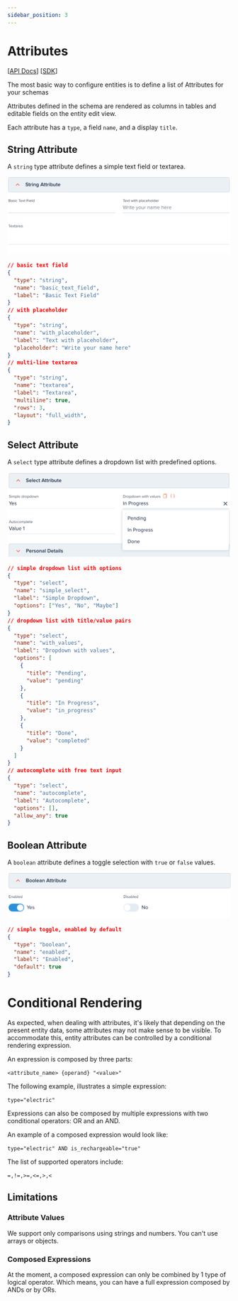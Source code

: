 ```yaml
---
sidebar_position: 3
---
```


# Attributes

[[API Docs](/api/entity/#tag/Schemas)]
[[SDK](https://www.npmjs.com/package/@epilot/entity-client)]

The most basic way to configure entities is to define a list of Attributes for your schemas

Attributes defined in the schema are rendered as columns in tables and editable fields on the entity edit view.

Each attribute has a `type`, a field `name`, and a display `title`.

## String Attribute

A `string` type attribute defines a simple text field or textarea.

![String Attribute](/img/attribute-string.png)

```json
// basic text field
{
  "type": "string",
  "name": "basic_text_field",
  "label": "Basic Text Field"
}
// with placeholder
{
  "type": "string",
  "name": "with_placeholder",
  "label": "Text with placeholder",
  "placeholder": "Write your name here"
}
// multi-line textarea
{
  "type": "string",
  "name": "textarea",
  "label": "Textarea",
  "multiline": true,
  "rows": 3,
  "layout": "full_width",
}
```

## Select Attribute

A `select` type attribute defines a dropdown list with predefined options.

![Select Attribute](/img/attribute-select.png)

```json
// simple dropdown list with options
{
  "type": "select",
  "name": "simple_select",
  "label": "Simple Dropdown",
  "options": ["Yes", "No", "Maybe"]
}
// dropdown list with title/value pairs
{
  "type": "select",
  "name": "with_values",
  "label": "Dropdown with values",
  "options": [
    {
      "title": "Pending",
      "value": "pending"
    },
    {
      "title": "In Progress",
      "value": "in_progress"
    },
    {
      "title": "Done",
      "value": "completed"
    }
  ]
}
// autocomplete with free text input
{
  "type": "select",
  "name": "autocomplete",
  "label": "Autocomplete",
  "options": [],
  "allow_any": true
}
```

## Boolean Attribute

A `boolean` attribute defines a toggle selection with `true` or `false` values.

![Boolean Attribute](/img/attribute-boolean.png)

```json
// simple toggle, enabled by default
{
  "type": "boolean",
  "name": "enabled",
  "label": "Enabled",
  "default": true
}
```

# Conditional Rendering

As expected, when dealing with attributes, it's likely that depending on the present entity data, some attributes may not make sense to be visible. To accommodate this, entity attributes can be controlled by a conditional rendering expression. 

An expression is composed by three parts:

```
<attribute_name> {operand} "<value>"
```

The following example, illustrates a simple expression:

```
type="electric"
```

Expressions can also be composed by multiple expressions with two conditional operators: OR and an AND.

An example of a composed expression would look like:

```
type="electric" AND is_rechargeable="true"
```

The list of supported operators include:

```
=,!=,>=,<=,>,<
```


## Limitations

### Attribute Values

We support only comparisons using strings and numbers. You can't use arrays or objects.

### Composed Expressions

At the moment, a composed expression can only be combined by 1 type of logical operator. Which means, you can have a full expression composed by ANDs or by ORs.
